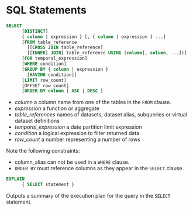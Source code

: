 # SQL Statements

~~~sql
SELECT
      [DISTINCT]
      { column | expression } [, { column | expression } ...]
      [FROM table_reference
        [[CROSS JOIN table_reference]
        [[INNER] JOIN] table_reference USING (column[, column, ...])]
      [FOR temporal_expression]
      [WHERE condition]
      [GROUP BY { column | expression }
        [HAVING condition]]
      [LIMIT row_count]
      [OFFSET row_count]
      [ORDER BY column [ ASC | DESC ]
~~~

- *column* a column name from one of the tables in the `FROM` clause.
- *expression* a function or aggregate 
- *table_references* names of datasets, dataset alias, subqueries or virtual dataset definitions
- *temporal_expression* a date partition limit expression
- *condition* a logical expression to filter returned data
- *row_count* a number representing a number of rows

Note the following constraints:

- column_alias can not be used in a `WHERE` clause.
- `ORDER BY` must reference columns as they appear in the `SELECT` clause.

~~~sql
EXPLAIN
      { SELECT statement }
~~~

Outputs a summary of the execution plan for the query in the `SELECT` statement.